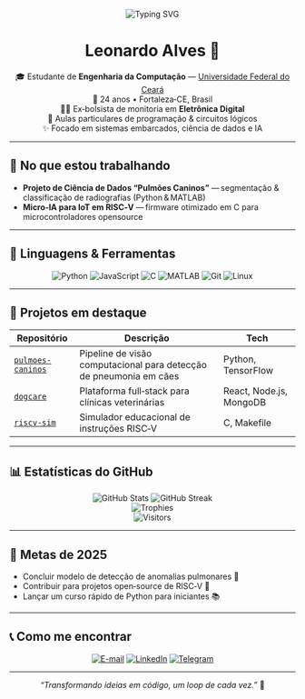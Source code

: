 <!-- Perfil do Leonardo no GitHub -->

<p align="center">
  <!-- animação de digitação -->
  <img src="https://readme-typing-svg.herokuapp.com?font=Fira+Code&size=26&duration=3000&pause=700&color=00CFE8&center=true&vCenter=true&width=435&lines=Olá%2C+eu+sou+o+Leonardo!;Engenharia+da+Computação+%7C+UFC;Python+%E2%80%A2+JavaScript+%E2%80%A2+C+%E2%80%A2+MATLAB" alt="Typing SVG">
</p>

<h1 align="center">Leonardo Alves 🐍</h1>
<p align="center">
  🎓  Estudante de <strong>Engenharia da Computação</strong> — <a href="https://www.ufc.br">Universidade Federal do Ceará</a> <br/>
  🎂  24&nbsp;anos • Fortaleza‑CE, Brasil <br/>
  🧑‍🏫  Ex‑bolsista de monitoria em <strong>Eletrônica Digital</strong> <br/>
  💼  Aulas particulares de programação &amp; circuitos lógicos <br/>
  ✨  Focado em sistemas embarcados, ciência de dados e IA
</p>

---

## 🚀 No que estou trabalhando
- **Projeto de Ciência de Dados “Pulmões Caninos”** — segmentação & classificação de radiografias (Python & MATLAB)  
- **Micro‑IA para IoT em RISC‑V** — firmware otimizado em C para microcontroladores opensource  

---

## 🧰 Linguagens & Ferramentas
<p align="center">
  <img alt="Python" src="https://img.shields.io/badge/Python-3776AB?logo=python&logoColor=white&style=for-the-badge"/>
  <img alt="JavaScript" src="https://img.shields.io/badge/JavaScript-F7DF1E?logo=javascript&logoColor=black&style=for-the-badge"/>
  <img alt="C" src="https://img.shields.io/badge/C-00599C?logo=c&logoColor=white&style=for-the-badge"/>
  <img alt="MATLAB" src="https://img.shields.io/badge/MATLAB-0076A8?logo=mathworks&logoColor=white&style=for-the-badge"/>
  <img alt="Git" src="https://img.shields.io/badge/Git-F05032?logo=git&logoColor=white&style=for-the-badge"/>
  <img alt="Linux" src="https://img.shields.io/badge/Linux-FCC624?logo=linux&logoColor=black&style=for-the-badge"/>
</p>

---

## 📂 Projetos em destaque
| Repositório | Descrição | Tech |
|-------------|-----------|------|
| [`pulmoes-caninos`](https://github.com/leo-alves/pulmoes-caninos) | Pipeline de visão computacional para detecção de pneumonia em cães | Python, TensorFlow |
| [`dogcare`](https://github.com/leo-alves/dogcare) | Plataforma full‑stack para clínicas veterinárias | React, Node.js, MongoDB |
| [`riscv-sim`](https://github.com/leo-alves/riscv-sim) | Simulador educacional de instruções RISC‑V | C, Makefile |

---

## 📊 Estatísticas do GitHub
<p align="center">
  <img src="https://github-readme-stats.vercel.app/api?username=leo-silva&show_icons=true&theme=radical&count_private=true" alt="GitHub Stats">
  <img src="https://github-readme-streak-stats.herokuapp.com/?user=leo-silva&theme=radical" alt="GitHub Streak">
  <br/>
  <img src="https://github-profile-trophy.vercel.app/?username=leo-silva&theme=onestar&no-frame=true&row=1&column=6" alt="Trophies">
  <br/>
  <img src="https://visitor-badge.glitch.me/badge?page_id=leo-silva.leo-silva" alt="Visitors">
</p>

---

## 🎯 Metas de 2025
- Concluir modelo de detecção de anomalias pulmonares 🎯  
- Contribuir para projetos open‑source de RISC‑V 🤝  
- Lançar um curso rápido de Python para iniciantes 📚  

---

## 📞 Como me encontrar
<p align="center">
  <a href="leonardoalves@alu.ufc.br"><img alt="E-mail" src="https://img.shields.io/badge/E‑mail-D14836?logo=gmail&logoColor=white&style=for-the-badge"></a>
  <a href="https://www.linkedin.com/in/leonardo-a-braz"><img alt="LinkedIn" src="https://img.shields.io/badge/LinkedIn-0077B5?logo=linkedin&logoColor=white&style=for-the-badge"></a>
  <a href="https://t.me/seu_usuario"><img alt="Telegram" src="https://img.shields.io/badge/Telegram-26A5E4?logo=telegram&logoColor=white&style=for-the-badge"></a>
</p>

---

<p align="center"><em>“Transformando ideias em código, um loop de cada vez.”</em> 🚀</p>
